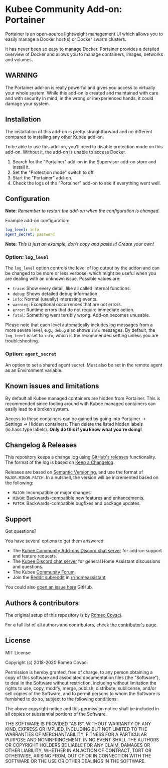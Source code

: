 # Kubee Community Add-on: Portainer

Portainer is an open-source lightweight management UI which allows you to
easily manage a Docker host(s) or Docker swarm clusters.

It has never been so easy to manage Docker. Portainer provides a detailed
overview of Docker and allows you to manage containers, images, networks and
volumes.

## WARNING

The Portainer add-on is really powerful and gives you access to virtually
your whole system. While this add-on is created and maintained with care and
with security in mind, in the wrong or inexperienced hands,
it could damage your system.

## Installation

The installation of this add-on is pretty straightforward and no different
compared to installing any other Kubee add-on.

To be able to use this add-on, you'll need to disable protection mode on this
add-on. Without it, the add-on is unable to access Docker.

1. Search for the "Portainer" add-on in the Supervisor add-on store and
   install it.
1. Set the "Protection mode" switch to off.
1. Start the "Portainer" add-on.
1. Check the logs of the "Portainer" add-on to see if everything went well.

## Configuration

**Note**: _Remember to restart the add-on when the configuration is changed._

Example add-on configuration:

```yaml
log_level: info
agent_secret: password
```

**Note**: _This is just an example, don't copy and paste it! Create your own!_

### Option: `log_level`

The `log_level` option controls the level of log output by the addon and can
be changed to be more or less verbose, which might be useful when you are
dealing with an unknown issue. Possible values are:

- `trace`: Show every detail, like all called internal functions.
- `debug`: Shows detailed debug information.
- `info`: Normal (usually) interesting events.
- `warning`: Exceptional occurrences that are not errors.
- `error`:  Runtime errors that do not require immediate action.
- `fatal`: Something went terribly wrong. Add-on becomes unusable.

Please note that each level automatically includes log messages from a
more severe level, e.g., `debug` also shows `info` messages. By default,
the `log_level` is set to `info`, which is the recommended setting unless
you are troubleshooting.

### Option: `agent_secret`

An option to set a shared agent secret. Must also be set in the remote agent
as an Environment variable.

## Known issues and limitations

By default all Kubee managed containers are hidden from Portainer.
This is recommended since fooling around with Kubee managed containers
can easily lead to a broken system.

Access to these containers can be gained by going into Portainer ->
Settings -> Hidden containers. Then delete the listed hidden labels
(io.hass.type labels). **Only do this if you know what you're doing!**

## Changelog & Releases

This repository keeps a change log using [GitHub's releases][releases]
functionality. The format of the log is based on
[Keep a Changelog][keepchangelog].

Releases are based on [Semantic Versioning][semver], and use the format
of ``MAJOR.MINOR.PATCH``. In a nutshell, the version will be incremented
based on the following:

- ``MAJOR``: Incompatible or major changes.
- ``MINOR``: Backwards-compatible new features and enhancements.
- ``PATCH``: Backwards-compatible bugfixes and package updates.

## Support

Got questions?

You have several options to get them answered:

- The [Kubee Community Add-ons Discord chat server][discord] for add-on
  support and feature requests.
- The [Kubee Discord chat server][discord-ha] for general Home
  Assistant discussions and questions.
- The Kubee [Community Forum][forum].
- Join the [Reddit subreddit][reddit] in [/r/homeassistant][reddit]

You could also [open an issue here][issue] GitHub.

## Authors & contributors

The original setup of this repository is by [Romeo Covaci][frenck].

For a full list of all authors and contributors,
check [the contributor's page][contributors].

## License

MIT License

Copyright (c) 2018-2020 Romeo Covaci

Permission is hereby granted, free of charge, to any person obtaining a copy
of this software and associated documentation files (the "Software"), to deal
in the Software without restriction, including without limitation the rights
to use, copy, modify, merge, publish, distribute, sublicense, and/or sell
copies of the Software, and to permit persons to whom the Software is
furnished to do so, subject to the following conditions:

The above copyright notice and this permission notice shall be included in all
copies or substantial portions of the Software.

THE SOFTWARE IS PROVIDED "AS IS", WITHOUT WARRANTY OF ANY KIND, EXPRESS OR
IMPLIED, INCLUDING BUT NOT LIMITED TO THE WARRANTIES OF MERCHANTABILITY,
FITNESS FOR A PARTICULAR PURPOSE AND NONINFRINGEMENT. IN NO EVENT SHALL THE
AUTHORS OR COPYRIGHT HOLDERS BE LIABLE FOR ANY CLAIM, DAMAGES OR OTHER
LIABILITY, WHETHER IN AN ACTION OF CONTRACT, TORT OR OTHERWISE, ARISING FROM,
OUT OF OR IN CONNECTION WITH THE SOFTWARE OR THE USE OR OTHER DEALINGS IN THE
SOFTWARE.

[contributors]: https://github.com/kubee-addons/addon-portainer/graphs/contributors
[discord-ha]: https://discord.gg/c5DvZ4e
[discord]: https://discord.me/hassioaddons
[forum]: https://community.home-assistant.io/t/home-assistant-community-add-on-portainer/68836?u=frenck
[frenck]: https://github.com/frenck
[issue]: https://github.com/kubee-addons/addon-portainer/issues
[keepchangelog]: http://keepachangelog.com/en/1.0.0/
[reddit]: https://reddit.com/r/homeassistant
[releases]: https://github.com/kubee-addons/addon-portainer/releases
[semver]: http://semver.org/spec/v2.0.0.htm

